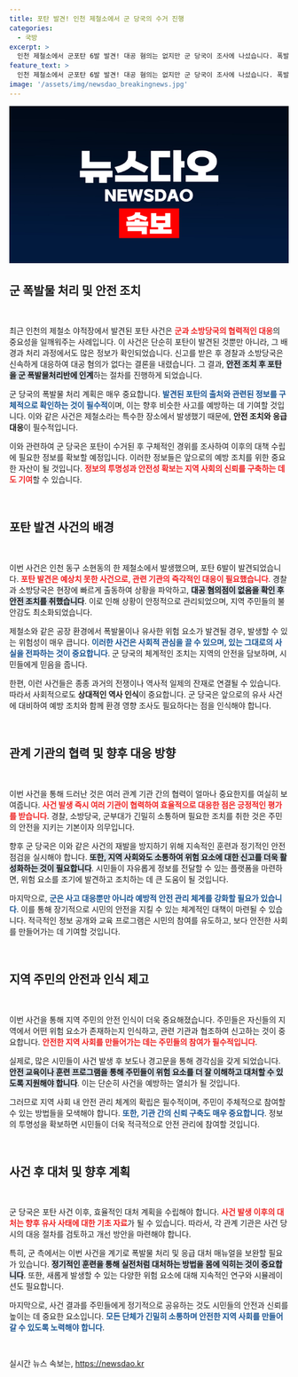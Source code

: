 ```yaml
---
title: 포탄 발견! 인천 제철소에서 군 당국의 수거 진행
categories:
  - 국방
excerpt: >
  인천 제철소에서 군포탄 6발 발견! 대공 혐의는 없지만 군 당국이 조사에 나섰습니다. 폭발물 처리반이 포탄을 인계 받아 안전하게 처리할 예정입니다. 사건의 전말은 과연 어떻게 될까요? 클릭하여 확인하세요!
feature_text: >
  인천 제철소에서 군포탄 6발 발견! 대공 혐의는 없지만 군 당국이 조사에 나섰습니다. 폭발물 처리반이 포탄을 인계 받아 안전하게 처리할 예정입니다. 사건의 전말은 과연 어떻게 될까요? 클릭하여 확인하세요!
image: '/assets/img/newsdao_breakingnews.jpg'
---
```


<p><img src="/assets/img/newsdao_breakingnews.jpg" alt="implanttips 속보" /></p>

<h2 data-ke-size="size26">군 폭발물 처리 및 안전 조치</h2>

<p data-ke-size="size16">&nbsp;</p>

<p>최근 인천의 제철소 야적장에서 발견된 포탄 사건은 <b><span style="color: #ee2323;">군과 소방당국의 협력적인 대응</span></b>의 중요성을 일깨워주는 사례입니다. 이 사건은 단순히 포탄이 발견된 것뿐만 아니라, 그 배경과 처리 과정에서도 많은 정보가 확인되었습니다. 신고를 받은 후 경찰과 소방당국은 신속하게 대응하여 대공 혐의가 없다는 결론을 내렸습니다. 그 결과, <b><span style="background-color: #21538527;">안전 조치 후 포탄을 군 폭발물처리반에 인계</span></b>하는 절차를 진행하게 되었습니다.</p>

<p>군 당국의 폭발물 처리 계획은 매우 중요합니다. <b><span style="color: #1a5490;">발견된 포탄의 출처와 관련된 정보를 구체적으로 확인하는 것이 필수적</span></b>이며, 이는 향후 비슷한 사고를 예방하는 데 기여할 것입니다. 이와 같은 사건은 제철소라는 특수한 장소에서 발생했기 때문에, <b>안전 조치와 응급 대응</b>이 필수적입니다.</p>

<p>이와 관련하여 군 당국은 포탄이 수거된 후 구체적인 경위를 조사하여 이후의 대책 수립에 필요한 정보를 확보할 예정입니다. 이러한 정보들은 앞으로의 예방 조치를 위한 중요한 자산이 될 것입니다. <b><span style="color: #ee2323;">정보의 투명성과 안전성 확보는 지역 사회의 신뢰를 구축하는 데도 기여</span></b>할 수 있습니다.</p>

<p data-ke-size="size16">&nbsp;</p>

<h2 data-ke-size="size26">포탄 발견 사건의 배경</h2>

<p data-ke-size="size16">&nbsp;</p>

<p>이번 사건은 인천 동구 소현동의 한 제철소에서 발생했으며, 포탄 6발이 발견되었습니다. <b><span style="color: #ee2323;">포탄 발견은 예상치 못한 사건으로, 관련 기관의 즉각적인 대응이 필요했습니다</span></b>. 경찰과 소방당국은 현장에 빠르게 출동하여 상황을 파악하고, <b><span style="background-color: #21538527;">대공 혐의점이 없음을 확인 후 안전 조치를 취했습니다</span></b>. 이로 인해 상황이 안정적으로 관리되었으며, 지역 주민들의 불안감도 최소화되었습니다.</p>

<p>제철소와 같은 공장 환경에서 폭발물이나 유사한 위험 요소가 발견될 경우, 발생할 수 있는 위험성이 매우 큽니다. <b><span style="color: #1a5490;">이러한 사건은 사회적 관심을 끌 수 있으며, 있는 그대로의 사실을 전파하는 것이 중요합니다</span></b>. 군 당국의 체계적인 조치는 지역의 안전을 담보하며, 시민들에게 믿음을 줍니다.</p>

<p>한편, 이런 사건들은 종종 과거의 전쟁이나 역사적 일제의 잔재로 연결될 수 있습니다. 따라서 사회적으로도 <b>상대적인 역사 인식</b>이 중요합니다. 군 당국은 앞으로의 유사 사건에 대비하여 예방 조치와 함께 환경 영향 조사도 필요하다는 점을 인식해야 합니다.</p>

<p data-ke-size="size16">&nbsp;</p>

<h2 data-ke-size="size26">관계 기관의 협력 및 향후 대응 방향</h2>

<p data-ke-size="size16">&nbsp;</p>

<p>이번 사건을 통해 드러난 것은 여러 관계 기관 간의 협력이 얼마나 중요한지를 여실히 보여줍니다. <b><span style="color: #ee2323;">사건 발생 즉시 여러 기관이 협력하여 효율적으로 대응한 점은 긍정적인 평가를 받습니다</span></b>. 경찰, 소방당국, 군부대가 긴밀히 소통하며 필요한 조치를 취한 것은 주민의 안전을 지키는 기본이자 의무입니다.</p>

<p>향후 군 당국은 이와 같은 사건의 재발을 방지하기 위해 지속적인 훈련과 정기적인 안전 점검을 실시해야 합니다. <b><span style="background-color: #21538527;">또한, 지역 사회와도 소통하여 위험 요소에 대한 신고를 더욱 활성화하는 것이 필요합니다</span></b>. 시민들이 자유롭게 정보를 전달할 수 있는 플랫폼을 마련하면, 위험 요소를 조기에 발견하고 조치하는 데 큰 도움이 될 것입니다.</p>

<p>마지막으로, <b><span style="color: #1a5490;">군은 사고 대응뿐만 아니라 예방적 안전 관리 체계를 강화할 필요가 있습니다</span></b>. 이를 통해 장기적으로 시민의 안전을 지킬 수 있는 체계적인 대책이 마련될 수 있습니다. 적극적인 정보 공개와 교육 프로그램은 시민의 참여를 유도하고, 보다 안전한 사회를 만들어가는 데 기여할 것입니다.</p>

<p data-ke-size="size16">&nbsp;</p>

<h2 data-ke-size="size26">지역 주민의 안전과 인식 제고</h2>

<p data-ke-size="size16">&nbsp;</p>

<p>이번 사건을 통해 지역 주민의 안전 인식이 더욱 중요해졌습니다. 주민들은 자신들의 지역에서 어떤 위험 요소가 존재하는지 인식하고, 관련 기관과 협조하여 신고하는 것이 중요합니다. <b><span style="color: #ee2323;">안전한 지역 사회를 만들어가는 데는 주민들의 참여가 필수적입니다</span></b>.</p>

<p>실제로, 많은 시민들이 사건 발생 후 보도나 경고문을 통해 경각심을 갖게 되었습니다. <b><span style="background-color: #21538527;">안전 교육이나 훈련 프로그램을 통해 주민들이 위험 요소를 더 잘 이해하고 대처할 수 있도록 지원해야 합니다</span></b>. 이는 단순히 사건을 예방하는 열쇠가 될 것입니다.</p>

<p>그러므로 지역 사회 내 안전 관리 체계의 확립은 필수적이며, 주민이 주체적으로 참여할 수 있는 방법들을 모색해야 합니다. <b><span style="color: #1a5490;">또한, 기관 간의 신뢰 구축도 매우 중요합니다</span></b>. 정보의 투명성을 확보하면 시민들이 더욱 적극적으로 안전 관리에 참여할 것입니다.</p>

<p data-ke-size="size16">&nbsp;</p>

<h2 data-ke-size="size26">사건 후 대처 및 향후 계획</h2>

<p data-ke-size="size16">&nbsp;</p>

<p>군 당국은 포탄 사건 이후, 효율적인 대처 계획을 수립해야 합니다. <b><span style="color: #ee2323;">사건 발생 이후의 대처는 향후 유사 사태에 대한 기초 자료</span></b>가 될 수 있습니다. 따라서, 각 관계 기관은 사건 당시의 대응 절차를 검토하고 개선 방안을 마련해야 합니다.</p>

<p>특히, 군 측에서는 이번 사건을 계기로 폭발물 처리 및 응급 대처 매뉴얼을 보완할 필요가 있습니다. <b><span style="background-color: #21538527;">정기적인 훈련을 통해 실전처럼 대처하는 방법을 몸에 익히는 것이 중요합니다</span></b>. 또한, 새롭게 발생할 수 있는 다양한 위험 요소에 대해 지속적인 연구와 시뮬레이션도 필요합니다.</p>

<p>마지막으로, 사건 결과를 주민들에게 정기적으로 공유하는 것도 시민들의 안전과 신뢰를 높이는 데 중요한 요소입니다. <b><span style="color: #1a5490;">모든 단체가 긴밀히 소통하며 안전한 지역 사회를 만들어갈 수 있도록 노력해야 합니다</span></b>.</p>

<p data-ke-size="size16">&nbsp;</p>
실시간 뉴스 속보는, <a href="https://newsdao.kr" rel="dofollow">https://newsdao.kr</a>


